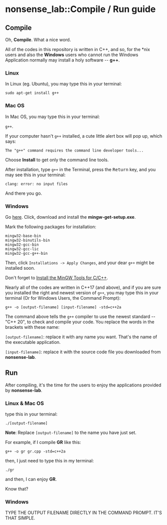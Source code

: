 # nonsense_lab::Compile / Run guide

## Compile

Oh, **Compile**. What a nice word.

All of the codes in this repository is written in C++, and so, for the \*nix users and also the **Windows** users who cannot run the Windows Application normally may install a holy software -- **g++**.

### Linux

In Linux (eg. Ubuntu), you may type this in your terminal:

`sudo apt-get install g++`

### Mac OS

In Mac OS, you may type this in your terminal:

`g++`.

If your computer hasn't `g++` installed, a cute little alert box will pop up, which says:

```
The "g++" command requires the command line developer tools...
```

Choose **Install** to get only the command line tools.

After installation, type `g++` in the Terminal, press the <kbd>Return</kbd> key, and you may see this in your terminal:

```
clang: error: no input files
```

And there you go.

### Windows

Go [here](https://osdn.net/projects/mingw/releases/). Click, download and install the **mingw-get-setup.exe**.

Mark the following packages for installation:

```
mingw32-base-bin
mingw32-binutils-bin
mingw32-gcc-bin
mingw32-gcc-lic
mingw32-gcc-g++-bin
```

Then, click `Installations -> Apply Changes`, and your dear `g++` might be installed soon.

Don't forget to [Install the MinGW Tools for C/C++](https://rose-hulman.edu/class/csse/resources/MinGW/installation.htm).



Nearly all of the codes are written in C++17 (and above), and if you are sure you installed the right and newest version of `g++`, you may type this in your terminal (Or for Windows Users, the Command Prompt):

`g++ -o [output-filename] [input-filename] -std=c++2a`

The command above tells the `g++` compiler to use the newest standard -- "C++ 20", to check and compile your code. You replace the words in the brackets with these name:

`[output-filename]`: replace it with any name you want. That's the name of the executable application.

`[input-filename]`: replace it with the source code file you downloaded from **nonsense-lab**. 



## Run

After compiling, it's the time for the users to enjoy the applications provided by **nonsense-lab**.

### Linux & Mac OS

type this in your terminal:

```
./[output-filename]
```

**Note**: Replace `[output-filename]` to the name you have just set.

For example, if I compile **GR** like this:

```
g++ -o gr gr.cpp -std=c++2a
```

then, I just need to type this in my terminal:

```
./gr
```

and then, I can enjoy **GR**.

Know that?

### Windows

TYPE THE OUTPUT FILENAME DIRECTLY IN THE COMMAND PROMPT. IT'S THAT SIMPLE.

